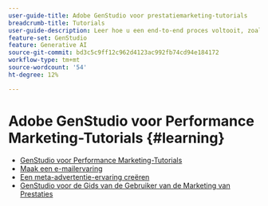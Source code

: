 ```yaml
---
user-guide-title: Adobe GenStudio voor prestatiemarketing-tutorials
breadcrumb-title: Tutorials
user-guide-description: Leer hoe u een end-to-end proces voltooit, zoals het creëren van een e-mailervaring, door de lesbestanden van GenStudio for Performance Marketing te volgen.
feature-set: GenStudio
feature: Generative AI
source-git-commit: bd3c5c9ff12c962d4123ac992fb74cd94e184172
workflow-type: tm+mt
source-wordcount: '54'
ht-degree: 12%

---
```



# Adobe GenStudio voor Performance Marketing-Tutorials {#learning}

+ [GenStudio voor Performance Marketing-Tutorials](tutorials.md)
+ [Maak een e-mailervaring](create-email-experience.md)
+ [Een meta-advertentie-ervaring creëren](create-meta-ad.md)
+ [ GenStudio voor de Gids van de Gebruiker van de Marketing van Prestaties ](https://experienceleague.adobe.com/docs/genstudio/user-guide/home.html?lang=nl-NL)
